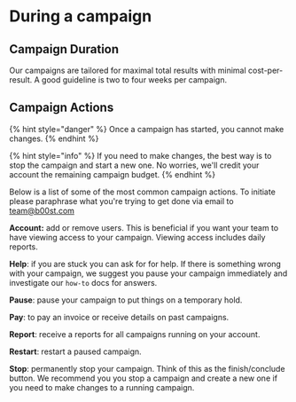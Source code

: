 # During a campaign

## Campaign Duration

Our campaigns are tailored for maximal total results with minimal cost-per-result. A good guideline is two to four weeks per campaign.

## Campaign Actions

{% hint style="danger" %}
Once a campaign has started, you cannot make changes.
{% endhint %}

{% hint style="info" %}
If you need to make changes, the best way is to stop the campaign and start a new one. No worries, we'll credit your account the remaining campaign budget. 
{% endhint %}

Below is a list of some of the most common campaign actions. To initiate please paraphrase what you're trying to get done via email to [team@b00st.com](mailto:team@b00st.com)

**Account:** add or remove users. This is beneficial if you want your team to have viewing access to your campaign. Viewing access includes daily reports. 

**Help**: if you are stuck you can ask for for help. If there is something wrong with your campaign, we suggest you pause your campaign immediately and investigate our `how-to` docs for answers. 

**Pause**: pause your campaign to put things on a temporary hold. 

**Pay**: to pay an invoice or receive details on past campaigns.

**Report**: receive a reports for all campaigns running on your account. 

**Restart**: restart a paused campaign. 

**Stop**: permanently stop your campaign. Think of this as the finish/conclude button. We recommend you you stop a campaign and create a new one if you need to make changes to a running campaign.   

 

## 



